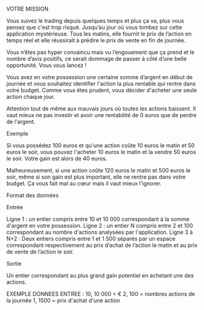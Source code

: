 VOTRE MISSION

Vous suivez le trading depuis quelques temps et plus ça va, plus vous pensez que c'est trop risqué. Jusqu’au jour où vous tombez sur cette application mystérieuse. Tous les matins, elle fournit le prix de l’action en temps réel et elle réussirait à prédire le prix de vente en fin de journée.

Vous n’êtes pas hyper convaincu mais vu l’engouement que ça prend et le nombre d’avis positifs, ce serait dommage de passer à côté d’une belle opportunité. Vous vous lancez !

Vous avez en votre possession une certaine somme d’argent en début de journée et vous souhaitez identifier l'action la plus rentable qui rentre dans votre budget. Comme vous êtes prudent, vous décider d'acheter une seule action chaque jour.

Attention tout de même aux mauvais jours où toutes les actions baissent. Il vaut mieux ne pas investir et avoir une rentabilité de 0 euros que de perdre de l'argent.

Exemple

Si vous possédez 100 euros et qu'une action coûte 10 euros le matin et 50 euros le soir, vous pouvez l'acheter 10 euros le matin et la vendre 50 euros le soir. Votre gain est alors de 40 euros.

Malheureusement, si une action coûte 120 euros le matin et 500 euros le soir, même si son gain est plus important, elle ne rentre pas dans votre budget. Ça vous fait mal au cœur mais il vaut mieux l'ignorer.


Format des données

Entrée

Ligne 1 : un entier compris entre 10 et 10 000 correspondant à la somme d'argent en votre possession.
Ligne 2 : un entier N compris entre 2 et 100 correspondant au nombre d'actions analysées par l'application.
Ligne 3 à N+2 : Deux entiers compris entre 1 et 1 500 séparés par un espace correspondant respectivement au prix d’achat de l’action le matin et au prix de vente de l’action le soir.

Sortie

Un entier correspondant au plus grand gain potentiel en achetant une des actions.

EXEMPLE DONNEES ENTREE : 
10, 10 000 = €
2, 100 = nombres actions de la journée
1, 1500 = prix d'achat d'une action

